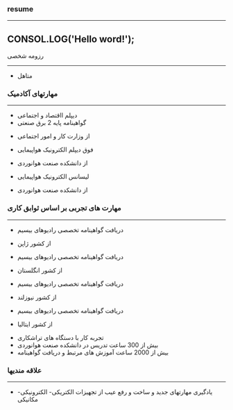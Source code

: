 ### resume 
---
CONSOL.LOG('Hello word!');
---

رزومه شخصی 

---

+  متاهل 

###       مهارتهای آکادمیک  

---

+ دیپلم ااقتصاد و اجتماعی
+ گواهینامه پایه 2 برق صنعتی
 *	از وزارت کار و امور اجتماعی
+ فوق دیپلم الکترونیک هواپیمایی
 *	از دانشکده صنعت هوانوردی
+ لیسانس الکترونیک هواپیمایی
 *	از دانشکده صنعت هوانوردی

###  مهارت های تجربی بر اساس ثوابق کاری

---

+ دریافت گواهینامه تخصصی رادیوهای بیسیم
 * از کشور ژاپن   
+ دریافت گواهینامه تخصصی رادیوهای بیسیم
 * از کشور انگلستان    
+ دریافت گواهینامه تخصصی رادیوهای بیسیم
 * از کشور نیوزلند   
+ دریافت گواهینامه تخصصی رادیوهای بیسیم
 * از کشور ایتالیا   
+ تجربه کار با دستگاه های تراشکاری
+ بیش از 300 ساعت تدریس در دانشکده صنعت هوانوردی
+ بیش از 2000 ساعت آموزش های مرتبط و دریافت گواهینامه

###  علاقه مندیها

---

+ یادگیری مهارتهای جدید و ساخت و رفع عیب از تجهیزات الکتریکی- الکترونیکی- مکانیکی 
